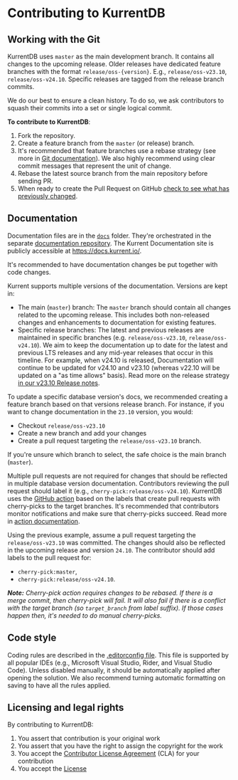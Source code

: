 # Contributing to KurrentDB

## Working with the Git

KurrentDB uses `master` as the main development branch. It contains all changes to the upcoming release. Older releases have dedicated feature branches with the format `release/oss-{version}`. E.g., `release/oss-v23.10`, `release/oss-v24.10`. Specific releases are tagged from the release branch commits.

We do our best to ensure a clean history. To do so, we ask contributors to squash their commits into a set or single logical commit.

**To contribute to KurrentDB**:

1. Fork the repository.
2. Create a feature branch from the `master` (or release) branch.
3. It's recommended that feature branches use a rebase strategy (see more in [Git documentation](https://git-scm.com/book/en/v2/Git-Branching-Rebasing)). We also highly recommend using clear commit messages that represent the unit of change.
4. Rebase the latest source branch from the main repository before sending PR.
5. When ready to create the Pull Request on GitHub [check to see what has previously changed](https://github.com/EventStore/EventStore/compare).

## Documentation

Documentation files are in the [`docs`](/docs) folder. They're orchestrated in the separate [documentation repository](https://github.com/EventStore/documentation). The Kurrent Documentation site is publicly accessible at https://docs.kurrent.io/.

It's recommended to have documentation changes be put together with code changes.

Kurrent supports multiple versions of the documentation. Versions are kept in:
- The main (`master`) branch: The `master` branch should contain all changes related to the upcoming release. This includes both non-released changes and enhancements to documentation for existing features.
- Specific release branches: The latest and previous releases are maintained in specific branches (e.g. `release/oss-v23.10`, `release/oss-v24.10`). We aim to keep the documentation up to date for the latest and previous LTS releases and any mid-year releases that occur in this timeline. For example, when v24.10 is released, Documentation will continue to be updated for v24.10 and v23.10 (whereas v22.10 will be updated on a "as time allows" basis). Read more on the release strategy [in our v23.10 Release notes](https://kurrent.io/blog/23.10.0-release-notes).

To update a specific database version's docs, we recommended creating a feature branch based on that versions release branch. For instance, if you want to change documentation in the `23.10` version, you would:
- Checkout `release/oss-v23.10`
- Create a new branch and add your changes
- Create a pull request targeting the `release/oss-v23.10` branch.

If you're unsure which branch to select, the safe choice is the main branch (`master`).

Multiple pull requests are not required for changes that should be reflected in multiple database version documentation. Contributors reviewing the pull request should label it (e.g., `cherry-pick:release/oss-v24.10`). KurrentDB uses the [GitHub action](/.github/workflows/cherry-pick-pr-for-label.yml) based on the labels that create pull requests with cherry-picks to the target branches. It's recommended that contributors monitor notifications and make sure that cherry-picks succeed. Read more in [action documentation](https://github.com/EventStore/Automations/tree/master/cherry-pick-pr-for-label).

Using the previous example, assume a pull request targeting the `release/oss-v23.10` was committed. The changes should also be reflected in the upcoming release and version `24.10`. The contributor should add labels to the pull request for:
- `cherry-pick:master`,
- `cherry-pick:release/oss-v24.10`.

_**Note:** Cherry-pick action requires changes to be rebased. If there is a merge commit, then cherry-pick will fail. It will also fail if there is a conflict with the target branch (so `target_branch` from label suffix). If those cases happen then, it's needed to do manual cherry-picks._

## Code style

Coding rules are described in the [.editorconfig file](/src/.editorconfig). This file is supported by all popular IDEs (e.g., Microsoft Visual Studio, Rider, and Visual Studio Code). Unless disabled manually, it should be automatically applied after opening the solution. We also recommend turning automatic formatting on saving to have all the rules applied.

## Licensing and legal rights

By contributing to KurrentDB:

1. You assert that contribution is your original work
2. You assert that you have the right to assign the copyright for the work
3. You accept the [Contributor License Agreement](https://gist.github.com/eventstore-bot/7a1e56c21e81f44a625a7462403298bf) (CLA) for your contribution
4. You accept the [License](LICENSE.md)
